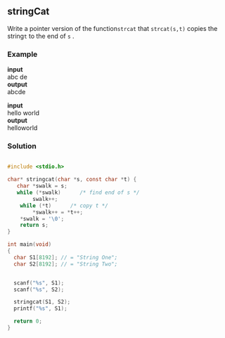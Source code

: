 

## stringCat

Write a pointer version of the function`strcat`  that  `strcat(s,t)`  copies the string`t`  to the end of  `s`  .

### Example

**input**  
abc de  
**output**  
abcde

**input**  
hello world  
**output**  
helloworld


### Solution 

```c

#include <stdio.h>

char* stringcat(char *s, const char *t) { 
   char *swalk = s;
   while (*swalk)      /* find end of s */
        swalk++;
    while (*t)      /* copy t */
        *swalk++ = *t++;
    *swalk = '\0';
    return s;
}

int main(void)
{
  char S1[8192]; // = "String One";
  char S2[8192]; // = "String Two";


  scanf("%s", S1);
  scanf("%s", S2);

  stringcat(S1, S2);
  printf("%s", S1);

  return 0;
}

```
<!--stackedit_data:
eyJoaXN0b3J5IjpbLTE2MzI4NjkwMDIsMTA0ODQ1MDk5NSwtMT
I1NDYyMjc1MiwxMDYxOTcyODE5LDIwNDg4NTU3Nl19
-->